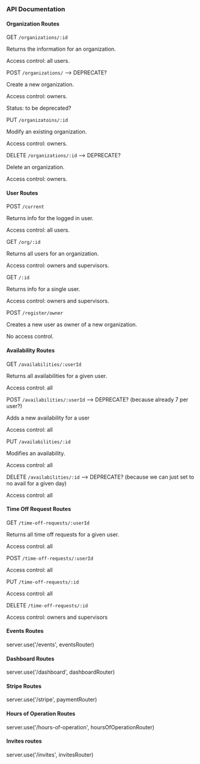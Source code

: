 ### API Documentation

#### Organization Routes

GET `/organizations/:id`

Returns the information for an organization. 

Access control: all users.


POST `/organizations/` --> DEPRECATE?

Create a new organization.

Access control: owners.

Status: to be deprecated?

PUT `/organizatoins/:id`

Modify an existing organization.

Access control: owners.

DELETE `/organizations/:id` --> DEPRECATE?

Delete an organization. 

Access control: owners.


#### User Routes

POST `/current`

Returns info for the logged in user.

Access control: all users.

GET `/org/:id`

Returns all users for an organization.

Access control: owners and supervisors.

GET `/:id`

Returns info for a single user.

Access control: owners and supervisors.

POST `/register/owner`

Creates a new user as owner of a new organization.

No access control.


#### Availability Routes

GET `/availabilities/:userId` 

Returns all availabilities for a given user.

Access control: all

POST `/availabilities/:userId` --> DEPRECATE? (because already 7 per user?)

Adds a new availability for a user

Access control: all

PUT `/availabilities/:id`

Modifies an availability.

Access control: all

DELETE `/availabilities/:id` --> DEPRECATE? (because we can just set to no avail for a given day)

Access control: all

#### Time Off Request Routes

GET `/time-off-requests/:userId`

Returns all time off requests for a given user.

Access control: all

POST `/time-off-requests/:userId`

Access control: all

PUT `/time-off-requests/:id`

Access control: all

DELETE `/time-off-requests/:id`

Access control: owners and supervisors


#### Events Routes

server.use('/events', eventsRouter)


#### Dashboard Routes

server.use('/dashboard', dashboardRouter)


#### Stripe Routes

server.use('/stripe', paymentRouter)


#### Hours of Operation Routes

server.use('/hours-of-operation', hoursOfOperationRouter)


#### Invites routes

server.use('/invites', invitesRouter)

